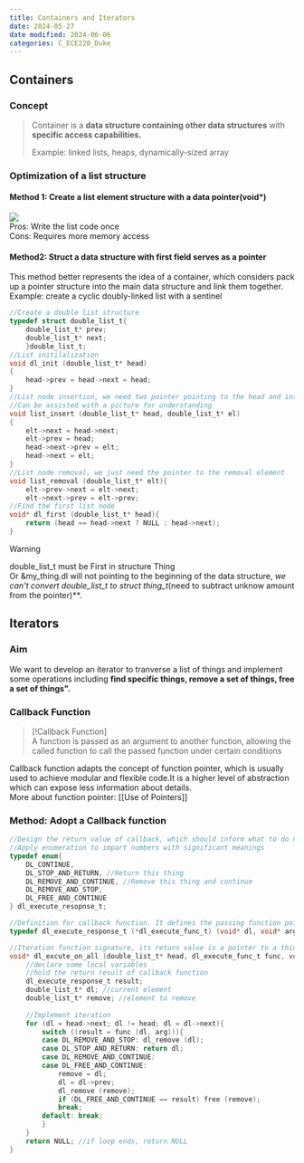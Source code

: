 ```yaml
---
title: Containers and Iterators
date: 2024-05-27
date modified: 2024-06-06
categories: C_ECE220_Duke
---
```


## Containers

### Concept

>Container is a **data structure containing other data structures** with **specific access capabilities.**
>
>Example: linked lists, heaps, dynamically-sized array

### Optimization of a list structure

#### Method 1: Create a list element structure with a data pointer(void*)

![](https://s2.loli.net/2024/06/01/9xVWUMPSvKpZJfy.png)  
Pros: Write the list code once  
Cons: Requires more memory access

#### Method2: Struct a data structure with first field serves as a pointer

This method better represents the idea of a container, which considers pack up a pointer structure into the main data structure and link them together.  
Example: create a cyclic doubly-linked list with a sentinel

```c
//Create a double list structure
typedef struct double_list_t{
	double_list_t* prev;
	double_list_t* next;
	}double_list_t;
//List initilalization
void dl_init (double_list_t* head)
{
	head->prev = head->next = head;
}
//List node insertion, we need two pointer pointing to the head and insertion element
//Can be assisted with a picture for understanding
void list_insert (double_list_t* head, double_list_t* el)
{
	elt->next = head->next;
	elt->prev = head;
	head->next->prev = elt;
	head->next = elt;
}
//List node removal, we just need the pointer to the removal element
void list_removal (double_list_t* elt){
	elt->prev->next = elt->next;
	elt->next->prev = elt->prev;
//Find the first list node
void* dl_first (double_list_t* head){
	return (head == head->next ? NULL : head->next);
}
```

> [!Warning]  
> double_list_t must be First in structure Thing  
> Or &my_thing.dl will not pointing to the beginning of the data structure, **we can't convert double_list_t* to struct thing_t*(need to subtract unknow amount from the pointer)**.

## Iterators

### Aim

We want to develop an iterator to tranverse a list of things and implement some operations including **find specific things, remove a set of things, free a set of things".**

### Callback Function

> [!Callback Function]  
> A function is passed as an argument to another function, allowing the called function to call the passed function under certain conditions

Callback function adapts the concept of function pointer, which is usually used to achieve modular and flexible code.It is a higher level of abstraction which can expose less information about details.  
More about function pointer: [[Use of Pointers]]

### Method: Adopt a Callback function

```c
//Design the return value of callback, which should inform what to do next
//Apply enumeration to impart numbers with significant meanings
typedef enum{
	DL_CONTINUE,
	DL_STOP_AND_RETURN, //Return this thing
	DL_REMOVE_AND_CONTINUE, //Remove this thing and continue
	DL_REMOVE_AND_STOP, 
	DL_FREE_AND_CONTINUE
} dl_execute_resopnse_t;

//Definition for callback function. It defines the passing function pointer, the parameters to accept, and the return value type(dl_execute_response_t)
typedef dl_execute_response_t (*dl_execute_func_t) (void* dl, void* arg);

//Iteration function signature, its return value is a pointer to a thing. arg contains all arguments passed to all callback invocations
void* dl_excute_on_all (double_list_t* head, dl_execute_func_t func, void* arg){
	//declare some local variables
	//hold the return result of callback function
	dl_execute_response_t result; 
	double_list_t* dl; //current element
	double_list_t* remove; //element to remove
	
	//Implement iteration
	for (dl = head->next; dl != head; dl = dl->next){
		switch ((result = func (dl, arg))){
		case DL_REMOVE_AND_STOP: dl_remove (dl);
		case DL_STOP_AND_RETURN: return dl;
		case DL_REMOVE_AND_CONTINUE:
		case DL_FREE_AND_CONTINUE:
			remove = dl;
			dl = dl->prev;
			dl_remove (remove);
			if (DL_FREE_AND_CONTINUE == result) free (remove);
			break;
		default: break;
		}
	}
	return NULL; //if loop ends, return NULL	
}
```